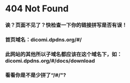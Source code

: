 # 404 Not Found
### 诶？页面不见了？快检查一下你的链接拼写是否有误！
### 首页域名：dicomi.dpdns.org/#/
### 此网站的其他所以子域名都应该在这个域名下，如：dicomi.dpdns.org/#/docs/download
### 看看你是不是少拼了“/#/"?

